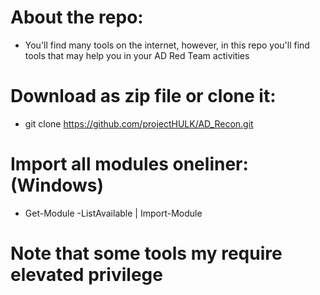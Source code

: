 # About the repo:
* You'll find many tools on the internet, however, in this repo you'll find tools that may help you in your AD Red Team activities
# Download as zip file or clone it:
* git clone https://github.com/projectHULK/AD_Recon.git
# Import all modules oneliner: (Windows)
* Get-Module -ListAvailable | Import-Module
# Note that some tools my require  elevated privilege 
